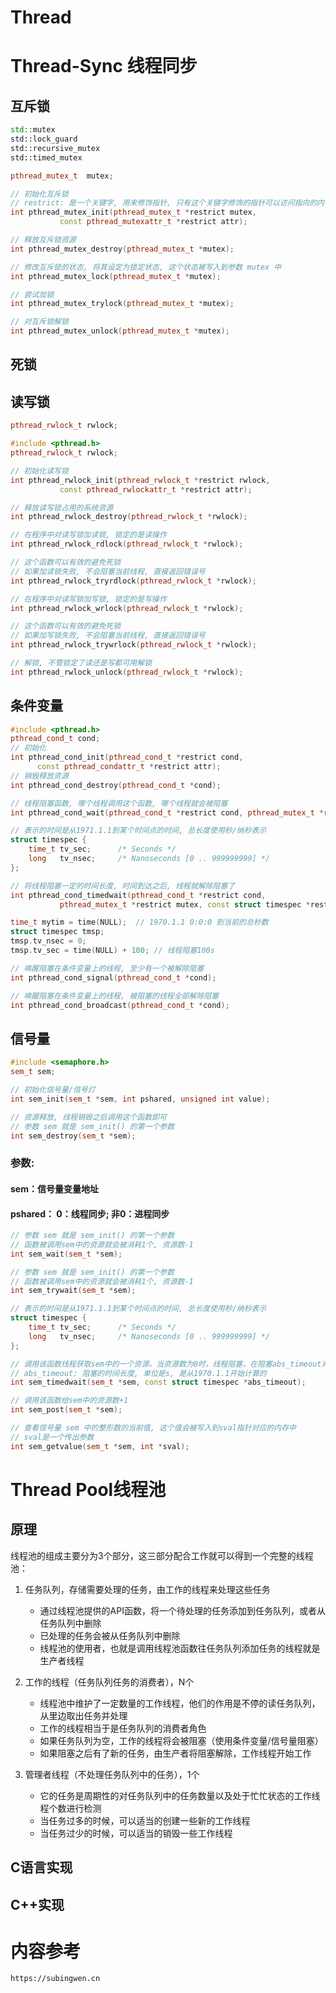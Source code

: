 # Thread
# Thread-Sync 线程同步

## 互斥锁

```cpp
std::mutex
std::lock_guard
std::recursive_mutex
std::timed_mutex
```
```cpp
pthread_mutex_t  mutex;

// 初始化互斥锁
// restrict: 是一个关键字, 用来修饰指针, 只有这个关键字修饰的指针可以访问指向的内存地址, 其他指针是不行的
int pthread_mutex_init(pthread_mutex_t *restrict mutex,
           const pthread_mutexattr_t *restrict attr);

// 释放互斥锁资源            
int pthread_mutex_destroy(pthread_mutex_t *mutex);

// 修改互斥锁的状态, 将其设定为锁定状态, 这个状态被写入到参数 mutex 中
int pthread_mutex_lock(pthread_mutex_t *mutex);

// 尝试加锁
int pthread_mutex_trylock(pthread_mutex_t *mutex);

// 对互斥锁解锁
int pthread_mutex_unlock(pthread_mutex_t *mutex);
```


## 死锁

## 读写锁
```cpp
pthread_rwlock_t rwlock;

#include <pthread.h>
pthread_rwlock_t rwlock;

// 初始化读写锁
int pthread_rwlock_init(pthread_rwlock_t *restrict rwlock,
           const pthread_rwlockattr_t *restrict attr);

// 释放读写锁占用的系统资源
int pthread_rwlock_destroy(pthread_rwlock_t *rwlock);

// 在程序中对读写锁加读锁, 锁定的是读操作
int pthread_rwlock_rdlock(pthread_rwlock_t *rwlock);

// 这个函数可以有效的避免死锁
// 如果加读锁失败, 不会阻塞当前线程, 直接返回错误号
int pthread_rwlock_tryrdlock(pthread_rwlock_t *rwlock);

// 在程序中对读写锁加写锁, 锁定的是写操作
int pthread_rwlock_wrlock(pthread_rwlock_t *rwlock);

// 这个函数可以有效的避免死锁
// 如果加写锁失败, 不会阻塞当前线程, 直接返回错误号
int pthread_rwlock_trywrlock(pthread_rwlock_t *rwlock);

// 解锁, 不管锁定了读还是写都可用解锁
int pthread_rwlock_unlock(pthread_rwlock_t *rwlock);

```

## 条件变量

```cpp
#include <pthread.h>
pthread_cond_t cond;
// 初始化
int pthread_cond_init(pthread_cond_t *restrict cond,
      const pthread_condattr_t *restrict attr);
// 销毁释放资源        
int pthread_cond_destroy(pthread_cond_t *cond);

// 线程阻塞函数, 哪个线程调用这个函数, 哪个线程就会被阻塞
int pthread_cond_wait(pthread_cond_t *restrict cond, pthread_mutex_t *restrict mutex);

// 表示的时间是从1971.1.1到某个时间点的时间, 总长度使用秒/纳秒表示
struct timespec {
	time_t tv_sec;      /* Seconds */
	long   tv_nsec;     /* Nanoseconds [0 .. 999999999] */
};

// 将线程阻塞一定的时间长度, 时间到达之后, 线程就解除阻塞了
int pthread_cond_timedwait(pthread_cond_t *restrict cond,
           pthread_mutex_t *restrict mutex, const struct timespec *restrict abstime);

time_t mytim = time(NULL);	// 1970.1.1 0:0:0 到当前的总秒数
struct timespec tmsp;
tmsp.tv_nsec = 0;
tmsp.tv_sec = time(NULL) + 100;	// 线程阻塞100s

// 唤醒阻塞在条件变量上的线程, 至少有一个被解除阻塞
int pthread_cond_signal(pthread_cond_t *cond);

// 唤醒阻塞在条件变量上的线程, 被阻塞的线程全部解除阻塞
int pthread_cond_broadcast(pthread_cond_t *cond);
```

## 信号量
```cpp
#include <semaphore.h>
sem_t sem;

// 初始化信号量/信号灯
int sem_init(sem_t *sem, int pshared, unsigned int value);

// 资源释放, 线程销毁之后调用这个函数即可
// 参数 sem 就是 sem_init() 的第一个参数            
int sem_destroy(sem_t *sem);
```
### 参数:
#### sem：信号量变量地址
#### pshared： 0：线程同步; 非0：进程同步

```cpp
// 参数 sem 就是 sem_init() 的第一个参数  
// 函数被调用sem中的资源就会被消耗1个, 资源数-1
int sem_wait(sem_t *sem);

// 参数 sem 就是 sem_init() 的第一个参数  
// 函数被调用sem中的资源就会被消耗1个, 资源数-1
int sem_trywait(sem_t *sem);

// 表示的时间是从1971.1.1到某个时间点的时间, 总长度使用秒/纳秒表示
struct timespec {
	time_t tv_sec;      /* Seconds */
	long   tv_nsec;     /* Nanoseconds [0 .. 999999999] */
};

// 调用该函数线程获取sem中的一个资源，当资源数为0时，线程阻塞，在阻塞abs_timeout对应的时长之后，解除阻塞。
// abs_timeout: 阻塞的时间长度, 单位是s, 是从1970.1.1开始计算的
int sem_timedwait(sem_t *sem, const struct timespec *abs_timeout);

// 调用该函数给sem中的资源数+1
int sem_post(sem_t *sem);

// 查看信号量 sem 中的整形数的当前值, 这个值会被写入到sval指针对应的内存中
// sval是一个传出参数
int sem_getvalue(sem_t *sem, int *sval);
```

# Thread Pool线程池
## 原理
线程池的组成主要分为3个部分，这三部分配合工作就可以得到一个完整的线程池：

1. 任务队列，存储需要处理的任务，由工作的线程来处理这些任务
   - 通过线程池提供的API函数，将一个待处理的任务添加到任务队列，或者从任务队列中删除
   - 已处理的任务会被从任务队列中删除
   - 线程池的使用者，也就是调用线程池函数往任务队列添加任务的线程就是生产者线程

2. 工作的线程（任务队列任务的消费者），N个
   - 线程池中维护了一定数量的工作线程，他们的作用是不停的读任务队列，从里边取出任务并处理
   - 工作的线程相当于是任务队列的消费者角色
   - 如果任务队列为空，工作的线程将会被阻塞（使用条件变量/信号量阻塞）
   - 如果阻塞之后有了新的任务，由生产者将阻塞解除，工作线程开始工作

3. 管理者线程（不处理任务队列中的任务），1个
   - 它的任务是周期性的对任务队列中的任务数量以及处于忙忙状态的工作线程个数进行检测
   - 当任务过多的时候，可以适当的创建一些新的工作线程
   - 当任务过少的时候，可以适当的销毁一些工作线程

## C语言实现
## C++实现

# 内容参考
    https://subingwen.cn


